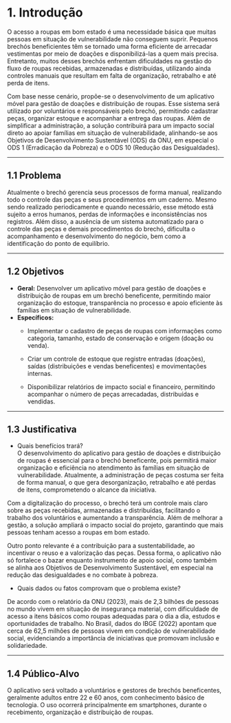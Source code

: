 # 1. Introdução

O acesso a roupas em bom estado é uma necessidade básica que muitas pessoas em situação de vulnerabilidade não conseguem suprir. Pequenos brechós beneficientes têm se tornado uma forma eficiente de arrecadar vestimentas por meio de doações e disponibilizá-las a quem mais precisa. Entretanto, muitos desses brechós enfrentam dificuldades na gestão do fluxo de roupas recebidas, armazenadas e distribuídas, utilizando ainda controles manuais que resultam em falta de organização, retrabalho e até perda de itens.

Com base nesse cenário, propõe-se o desenvolvimento de um aplicativo móvel para gestão de doações e distribuição de roupas. Esse sistema será utilizado por voluntários e responsáveis pelo brechó, permitindo cadastrar peças, organizar estoque e acompanhar a entrega das roupas. Além de simplificar a administração, a solução contribuirá para um impacto social direto ao apoiar famílias em situação de vulnerabilidade, alinhando-se aos Objetivos de Desenvolvimento Sustentável (ODS) da ONU, em especial o ODS 1 (Erradicação da Pobreza) e o ODS 10 (Redução das Desigualdades).

---

## 1.1 Problema  

Atualmente o brechó gerencia seus processos de forma manual, realizando todo o controle das  peças e seus procedimentos em um caderno. Mesmo sendo realizado periodicamente e quando necessário, esse método está sujeito a erros humanos, perdas de informações e inconsistências nos registros. Além disso, a ausência de um sistema automatizado para o controle das peças e demais procedimentos do brechó, dificulta o acompanhamento e desenvolvimento do negócio, bem como a identificação do ponto de equilíbrio.

---

## 1.2 Objetivos  

- **Geral:** Desenvolver um aplicativo móvel para gestão de doações e distribuição de roupas em um brechó beneficente, permitindo maior organização do estoque, transparência no processo e apoio eficiente às famílias em situação de vulnerabilidade.
- **Específicos:**
  - Implementar o cadastro de peças de roupas com informações como categoria, tamanho, estado de conservação e origem (doação ou venda).
  
  - Criar um controle de estoque que registre entradas (doações), saídas (distribuições e vendas beneficentes) e movimentações internas.
  
  - Disponibilizar relatórios de impacto social e financeiro, permitindo acompanhar o número de peças arrecadadas, distribuídas e vendidas.
  
---

## 1.3 Justificativa  
 
- Quais benefícios trará?  
O desenvolvimento do aplicativo para gestão de doações e distribuição de roupas é essencial para o brechó beneficente, pois permitirá maior organização e eficiência no atendimento às famílias em situação de vulnerabilidade. Atualmente, a administração de peças costuma ser feita de forma manual, o que gera desorganização, retrabalho e até perdas de itens, comprometendo o alcance da iniciativa.

Com a digitalização do processo, o brechó terá um controle mais claro sobre as peças recebidas, armazenadas e distribuídas, facilitando o trabalho dos voluntários e aumentando a transparência. Além de melhorar a gestão, a solução ampliará o impacto social do projeto, garantindo que mais pessoas tenham acesso a roupas em bom estado.

Outro ponto relevante é a contribuição para a sustentabilidade, ao incentivar o reuso e a valorização das peças. Dessa forma, o aplicativo não só fortalece o bazar enquanto instrumento de apoio social, como também se alinha aos Objetivos de Desenvolvimento Sustentável, em especial na redução das desigualdades e no combate à pobreza.

- Quais dados ou fatos comprovam que o problema existe?  

De acordo com o relatório da ONU (2023), mais de 2,3 bilhões de pessoas no mundo vivem em situação de insegurança material, com dificuldade de acesso a itens básicos como roupas adequadas para o dia a dia, estudos e oportunidades de trabalho. No Brasil, dados do IBGE (2022) apontam que cerca de 62,5 milhões de pessoas vivem em condição de vulnerabilidade social, evidenciando a importância de iniciativas que promovam inclusão e solidariedade.

---

## 1.4 Público-Alvo  

O aplicativo será voltado a voluntários e gestores de brechós beneficentes, geralmente adultos entre 22 e 60 anos, com conhecimento básico de tecnologia. O uso ocorrerá principalmente em smartphones, durante o recebimento, organização e distribuição de roupas.

